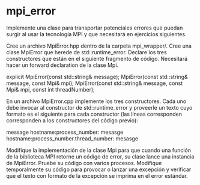 # mpi_error

Implemente una clase para transportar potenciales errores que puedan surgir al
usar la tecnología MPI y que necesitará en ejercicios siguientes.

Cree un archivo MpiError.hpp dentro de la carpeta mpi_wrapper/. Cree una clase
MpiError que herede de std::runtime_error. Declare los tres constructores que
están en el siguiente fragmento de código. Necesitará hacer un forward
declaration de la clase Mpi.

explicit MpiError(const std::string& message);
MpiError(const std::string& message, const Mpi& mpi);
MpiError(const std::string& message, const Mpi& mpi, const int threadNumber);

En un archivo MpiError.cpp implemente los tres constructores. Cada uno debe
invocar al constructor de std::runtime_error y proveerle un texto cuyo formato
es el siguiente para cada constructor (las líneas corresponden corresponden a
los constructores del código previo):

message
hostname:process_number: mesasge
hostname:process_number.thread_number: mesasge

Modifique la implementación de la clase Mpi para que cuando una función de la
biblioteca MPI retorne un código de error, su clase lance una instancia de
MpiError. Pruebe su código con varios procesos. Modifique temporalmente su
código para provocar o lanzar una excepción y verificar que el texto con formato
de la excepción se imprima en el error estándar.
